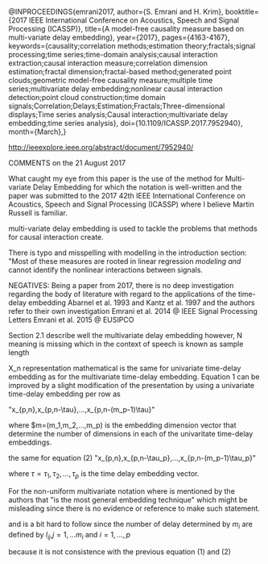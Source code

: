 

@INPROCEEDINGS{emrani2017,
author={S. Emrani and H. Krim},
booktitle={2017 IEEE International Conference on Acoustics, Speech and Signal Processing (ICASSP)},
title={A model-free causality measure based on multi-variate delay embedding},
year={2017},
pages={4163-4167},
keywords={causality;correlation methods;estimation theory;fractals;signal processing;time series;time-domain analysis;causal interaction extraction;causal interaction measure;correlation dimension estimation;fractal dimension;fractal-based method;generated point clouds;geometric model-free causality measure;multiple time series;multivariate delay embedding;nonlinear causal interaction detection;point cloud construction;time domain signals;Correlation;Delays;Estimation;Fractals;Three-dimensional displays;Time series analysis;Causal interaction;multivariate delay embedding;time series analysis},
doi={10.1109/ICASSP.2017.7952940},
month={March},}


http://ieeexplore.ieee.org/abstract/document/7952940/


COMMENTS on the 21 August 2017

What caught my eye from this paper is the use of the method for
Multi-variate Delay Embedding for which the notation is well-written and the
paper was submitted to
the 2017 42th IEEE International Conference on Acoustics, Speech and Signal Processing (ICASSP)
where I believe Martin Russell is familiar.



multi-variate delay embedding is used to tackle the problems
that methods for causal interaction create.

There is typo and misspelling with modelling in the introduction section:
"Most of these measures are rooted in linear regression *modeling*
*and* cannot identify the nonlinear interactions between signals.

NEGATIVES:
Being a paper from 2017, there is no deep investigation regarding the
body of literature with regard to the applications of the time-delay embedding
Abarnel et al. 1993 and Kantz et al. 1997
and the authors refer to their own investigation
Emrani et al. 2014 @ IEEE Signal Processing Letters
Emrani et al. 2015 @ EUSIPCO


Section 2.1 describe well the multivariate delay embedding
however, N meaning is missing which in the context of speech is known as sample length

X_n representation mathematical is the same for  univariate time-delay embedding
as for the multivariate time-delay embedding.
Equation 1 can be improved by a slight modification of the presentation by using
a univariate time-delay embedding per row as

"x_{p,n},x_{p,n-\tau},...,x_{p,n-(m_p-1)\tau}"

where $m=(m_1,m_2,...,m_p) is the embedding dimension vector that determine the
number of dimensions in each of the univaritate time-delay embeddings.

the same for equation (2)
"x_{p,n},x_{p,n-\tau_p},...,x_{p,n-(m_p-1)\tau_p}"

where $\tau= \tau_1, \tau_2,..., \tau_p$ is the time delay embedding vector.

For the non-uniform multivariate notation where is mentioned by the authors that
"is the most general embedding technique" which might be misleading since there
is no evidence or reference to make such statement.

and is a bit hard to follow
since the number of delay determined by $m_i$ are defined by
 $l_{ij}$,$j=1,...m_i$ and $i=1,...,p$

because it is not consistence with the previous equation (1) and (2)
